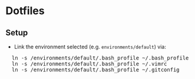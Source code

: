 # Dotfiles

## Setup

* Link the environment selected (e.g. `environments/default`)  via:
 <pre>
  ln -s <your/checkout/path>/environments/default/.bash_profile ~/.bash_profile
  ln -s <your/checkout/path>/environments/default/.bash_profile ~/.vimrc
  ln -s <your/checkout/path>/environments/default/.bash_profile ~/.gitconfig
 </pre>
